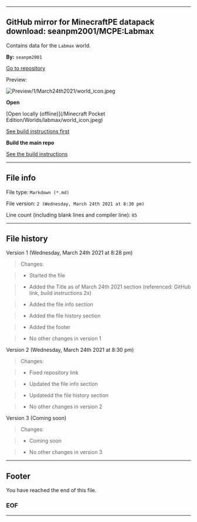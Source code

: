 
***

## GitHub mirror for MinecraftPE datapack download: seanpm2001/MCPE:Labmax

Contains data for the `Labmax` world.

**By:** `seanpm2001`

[Go to repository](https://github.com/seanpm2001/SeansLifeArchive_MinecraftPE_Backup_Worlds_labmax/)

Preview:

![Preview/1/March24th2021/world_icon.jpeg](Preview/1/March24th2021/world_icon.jpeg)

**Open**

[Open locally (offline)](/Minecraft Pocket Edition/Worlds/labmax/world_icon.jpeg)

[See build instructions first](BUILD_INSTRUCTIONS.md)

**Build the main repo**

[See the build instructions](/Build/BUILD_INSTRUCTIONS.cpp)

***

## File info

File type: `Markdown (*.md)`

File version: `2 (Wednesday, March 24th 2021 at 8:30 pm)`

Line count (including blank lines and compiler line): `85`

***

## File history

Version 1 (Wednesday, March 24th 2021 at 8:28 pm)

> Changes:

> * Started the file

> * Added the Title as of March 24th 2021 section (referenced: GitHub link, build instructions 2x)

> * Added the file info section

> * Added the file history section

> * Added the footer

> * No other changes in version 1

Version 2 (Wednesday, March 24th 2021 at 8:30 pm)

> Changes:

> * Fixed repository link

> * Updated the file info section

> * Updatedd the file history section

> * No other changes in version 2

Version 3 (Coming soon)

> Changes:

> * Coming soon

> * No other changes in version 3

***

## Footer

You have reached the end of this file.

### EOF

***
